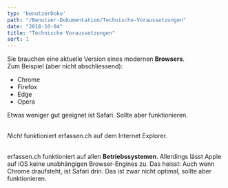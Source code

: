```yaml
---
typ: 'benutzerDoku'
path: "/Benutzer-Dokumentation/Technische-Voraussetzungen"
date: "2018-10-04"
title: "Technische Voraussetzungen"
sort: 1
---
```


Sie brauchen eine aktuelle Version eines modernen **Browsers**.<br/>
Zum Beispiel (aber nicht abschliessend):
- Chrome
- Firefox
- Edge
- Opera

Etwas weniger gut geeignet ist Safari. Sollte aber funktionieren.<br/><br/>

_Nicht_ funktioniert erfassen.ch auf dem Internet Explorer.<br/><br/>

erfassen.ch funktioniert auf allen **Betriebssystemen**. Allerdings lässt Apple auf iOS keine unabhängigen Browser-Engines zu. Das heisst: Auch wenn Chrome draufsteht, ist Safari drin. Das ist zwar nicht optimal, sollte aber funktionieren.
